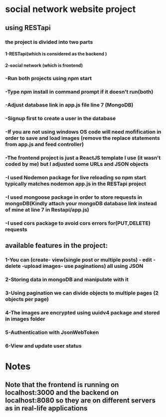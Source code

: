 
# social network website project
## using RESTapi 
### the project is divided into two parts
#### 1-RESTapi(which is considered as the backend )
#### 2-social network (which is frontend)
### -Run both projects using npm start
### -Type npm install in command prompt if it doesn't run(both)
### -Adjust database link in app.js file line 7 (MongoDB)
### -Signup first to create a user in the database
### -If you are not using windows OS code will need mofification in order to save and load images (remove the replace statements from app.js and feed controller)
### -The frontend project is just a ReactJS template I use (it wasn't coded by me) but I adjusted some URLs and JSON objects
### -I used Nodemon package for live reloading so npm start typically matches nodemon app.js in the RESTapi project
### -I used mongoose package in order to store requests in mongoDB(Kindly attach your mongoDB database link instead of mine at line 7 in Restapi/app.js) 
### -I used cors package to avoid cors errors for(PUT,DELETE) requests


## available features in the project:
### 1-You can (create- view(single post or multiple posts) - edit -delete -upload images- use paginations) all using JSON 
### 2-Storing data in mongoDB and manipulate with it
### 3-Using pagination we can divide objects to multiple pages (2 objects per page)
### 4-The images are encrypted using uuidv4 package and stored in images folder
### 5-Authentication with JsonWebToken 
### 6-View and update user status

# Notes
## Note that the frontend is running on localhost:3000 and the backend on localhost:8080 so they are on different servers as in real-life applications
